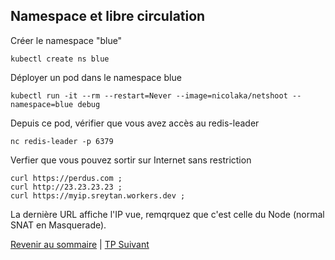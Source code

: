 ## Namespace et libre circulation

Créer le namespace "blue" 
```shell
kubectl create ns blue
```

Déployer un pod dans le namespace blue
```shell
kubectl run -it --rm --restart=Never --image=nicolaka/netshoot --namespace=blue debug
```

Depuis ce pod, vérifier que vous avez accès au redis-leader
```shell
nc redis-leader -p 6379 
```

Verfier que vous pouvez sortir sur Internet sans restriction
```shell
curl https://perdus.com ;
curl http://23.23.23.23 ; 
curl https://myip.sreytan.workers.dev ;
```

La dernière URL affiche l'IP vue, remqrquez que c'est celle du Node (normal SNAT en Masquerade).

[Revenir au sommaire](../README.md) | [TP Suivant](./TP6.md)